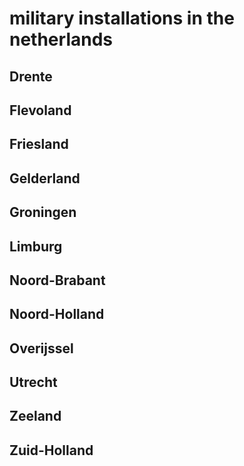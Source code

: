 # military installations in the netherlands

## Drente

## Flevoland

## Friesland

## Gelderland

## Groningen

## Limburg

## Noord-Brabant

## Noord-Holland

## Overijssel

## Utrecht

## Zeeland

## Zuid-Holland

